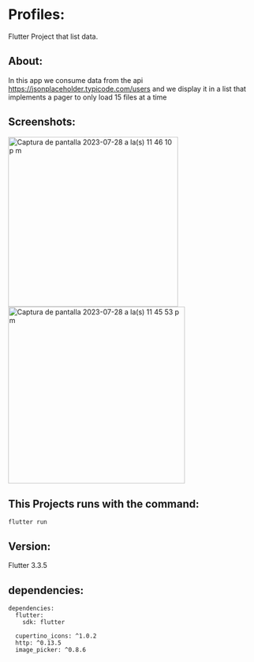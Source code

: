 # Profiles:

Flutter Project that list data.

## About:
 
 In this app we consume data from the api https://jsonplaceholder.typicode.com/users and we display it in a list that implements a pager to only load 15 files at a time
 
## Screenshots:

<img width="344" alt="Captura de pantalla 2023-07-28 a la(s) 11 46 10 p m" src="https://github.com/crisdur/Profiles_App/assets/48272016/8d3bbfbb-dd28-47b3-998c-d3109ba0aeee">

<img width="358" alt="Captura de pantalla 2023-07-28 a la(s) 11 45 53 p m" src="https://github.com/crisdur/Profiles_App/assets/48272016/1a3295cf-c69f-48fa-93b8-dbff2ad889fe">


## This Projects runs with the command:

```
flutter run
```
## Version:

Flutter 3.3.5

## dependencies:
```
dependencies:
  flutter:
    sdk: flutter

  cupertino_icons: ^1.0.2
  http: ^0.13.5
  image_picker: ^0.8.6
  ```
